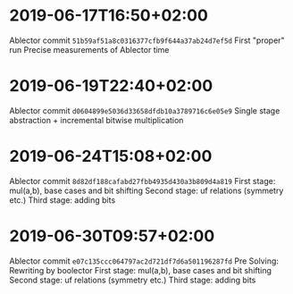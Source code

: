 # 2019-06-17T16:50+02:00
Ablector commit `51b59af51a8c0316377cfb9f644a37ab24d7ef5d`
First "proper" run
Precise measurements of Ablector time
# 2019-06-19T22:40+02:00
Ablector commit `d0604899e5036d33658dfdb10a3789716c6e05e9`
Single stage abstraction + incremental bitwise multiplication
# 2019-06-24T15:08+02:00
Ablector commit `8d82df188cafabd27fbb4935d430a3b809d4a819`
First stage: mul(a,b), base cases and bit shifting
Second stage: uf relations (symmetry etc.)
Third stage: adding bits
# 2019-06-30T09:57+02:00
Ablector commit `e07c135ccc064797ac2d721df7d6a501196287fd`
Pre Solving: Rewriting by boolector
First stage: mul(a,b), base cases and bit shifting
Second stage: uf relations (symmetry etc.)
Third stage: adding bits